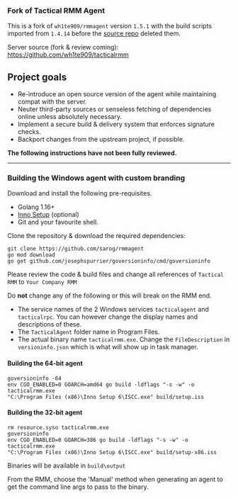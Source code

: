 ### Fork of Tactical RMM Agent
This is a fork of `wh1te909/rmmagent` version `1.5.1` with the build scripts imported from  `1.4.14` before the [source repo](https://github.com/wh1te909/rmmagent) deleted them.

Server source (fork & review coming): https://github.com/wh1te909/tacticalrmm

## Project goals
- Re-introduce an open source version of the agent while maintaining compat with the server.
- Neuter third-party sources or senseless fetching of dependencies online unless absolutely necessary.
- Implement a secure build & delivery system that enforces signature checks.
- Backport changes from the upstream project, if possible.

**The following instructions have not been fully reviewed.**

---

### Building the Windows agent with custom branding

Download and install the following pre-requisites.
- Golang 1.16+
- [Inno Setup](https://jrsoftware.org/isdl.php) (optional)
- Git and your favourite shell.

Clone the repository & download the required dependencies:
```
git clone https://github.com/sarog/rmmagent
go mod download
go get github.com/josephspurrier/goversioninfo/cmd/goversioninfo
```

Please review the code & build files and change all references of `Tactical RMM` to `Your Company RMM`

Do __not__ change any of the following or this will break on the RMM end.
- The service names of the 2 Windows services `tacticalagent` and `tacticalrpc`. You can however change the display names and descriptions of these.
- The `TacticalAgent` folder name in Program Files.
- The actual binary name `tacticalrmm.exe`. Change the `FileDescription` in `versioninfo.json` which is what will show up in task manager.

#### Building the 64-bit agent
```
goversioninfo -64
env CGO_ENABLED=0 GOARCH=amd64 go build -ldflags "-s -w" -o tacticalrmm.exe
"C:\Program Files (x86)\Inno Setup 6\ISCC.exe" build/setup.iss
```

#### Building the 32-bit agent
```
rm resource.syso tacticalrmm.exe
goversioninfo
env CGO_ENABLED=0 GOARCH=386 go build -ldflags "-s -w" -o tacticalrmm.exe
"C:\Program Files (x86)\Inno Setup 6\ISCC.exe" build/setup-x86.iss
```

Binaries will be available in ```build\output```

From the RMM, choose the 'Manual' method when generating an agent to get the command line args to pass to the binary.
